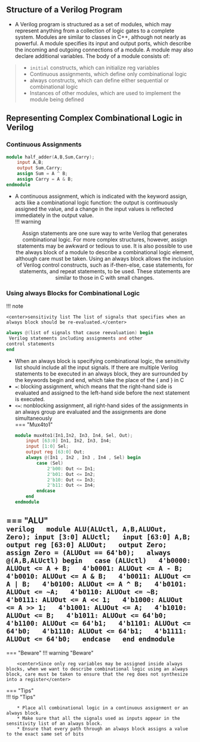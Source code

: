 ## Structure of a Verilog Program  
* A Verilog program is structured as a set of modules, which may represent anything from a collection of logic gates to a complete system. Modules are similar to classes in C++, although not nearly as powerful. A module specifies its input and output ports, which describe the incoming and outgoing connections of a module. A module may also declare additional variables. The body of a module consists of:  
> * `initial` constructs, which can initialize reg variables  
> * Continuous assignments, which define only combinational logic  
> * always constructs, which can define either sequential or combinational logic  
> * Instances of other modules, which are used to implement the module being defined  
## Representing Complex Combinational Logic in Verilog   
### Continuous Assignments 
```verilog  
module half_adder(A,B,Sum,Carry);  
    input A,B;   
    output Sum,Carry;    
    assign Sum = A ^ B;  
    assign Carry = A & B;  
endmodule  
```    

* A continuous assignment, which is indicated with the keyword assign, acts like a combinational logic function: the output is continuously assigned the value, and a change in the input values is reflected immediately in the output value.      
!!! warning  

    <center>Assign statements are one sure way to write Verilog that generates combinational logic. For more complex structures, however, assign statements may be awkward or 
    tedious to use. It is also possible to use the always block of a module to describe a combinational logic element, although care must be taken. Using an always block allows the inclusion of Verilog control constructs, such as if-then-else, case statements, for statements, and repeat statements, to be used. These statements are similar to those in C with small changes.</center>  

### Using always Blocks for Combinational Logic  
!!! note   

    <center>sensitivity list The list of signals that specifies when an always block should be re-evaluated.</center>  

```verilog  
always @(list of signals that cause reevaluation) begin
 Verilog statements including assignments and other
control statements   
end  
```   

* When an always block is specifying combinational logic, the sensitivity list should include all the input signals. If there are multiple Verilog statements to  be executed in an always block, they are surrounded by the keywords begin and  end, which take the place of the { and } in C   
* `=`: blocking assignment, which means that the right-hand side is evaluated and assigned to the left-hand side before the next statement is executed.  
* `<=`: nonblocking assignment, all right-hand sides of the assignments in an always group are evaluated and the assignments are done simultaneously  
=== "Mux4to1"  
    ```verilog  
    module mux4to1(In1,In2, In3, In4, Sel, Out);  
        input [63:0] In1, In2, In3, In4;  
        input [1:0] Sel;  
        output reg [63:0] Out;  
        always @(In1 , In2 , In3 , In4 , Sel) begin  
            case (Sel)  
                2'b00: Out <= In1;  
                2'b01: Out <= In2;  
                2'b10: Out <= In3;  
                2'b11: Out <= In4;  
            endcase  
        end
    endmodule  
    ```    
=== "ALU"    
    ``` verilog  
    module ALU(ALUctl, A,B,ALUOut, Zero);
       input [3:0] ALUctl;  
       input [63:0] A,B;  
       output reg [63:0] ALUOut;  
       output Zero;  
       assign Zero = (ALUOut == 64'b0);  
       always @(A,B,ALUctl) begin  
           case (ALUctl)  
               4'b0000: ALUOut <= A + B;  
               4'b0001: ALUOut <= A - B;  
               4'b0010: ALUOut <= A & B;  
               4'b0011: ALUOut <= A | B;  
               4'b0100: ALUOut <= A ^ B;  
               4'b0101: ALUOut <= ~A;  
               4'b0110: ALUOut <= ~B;  
               4'b0111: ALUOut <= A << 1;  
               4'b1000: ALUOut <= A >> 1;  
               4'b1001: ALUOut <= A;  
               4'b1010: ALUOut <= B;  
               4'b1011: ALUOut <= 64'b0;  
               4'b1100: ALUOut <= 64'b1;  
               4'b1101: ALUOut <= 64'b0;  
               4'b1110: ALUOut <= 64'b1;  
               4'b1111: ALUOut <= 64'b0;  
           endcase  
       end
    endmodule  
    ```     
------------------- 
  

=== "Beware" 
    !!! warning "Beware"  

        <center>Since only reg variables may be assigned inside always blocks, when we want to describe combinational logic using an always block, care must be taken to ensure that the reg does not synthesize into a register</center>    
=== "Tips"  
    !!! tip "Tips"  

        * Place all combinational logic in a continuous assignment or an always block.  
        * Make sure that all the signals used as inputs appear in the sensitivity list of an always block.  
        * Ensure that every path through an always block assigns a value to the exact same set of bits








   